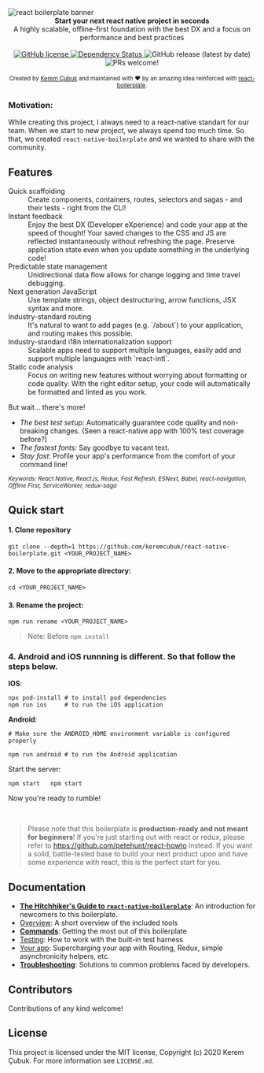 <img src="http://www.keremcubuk.com/wp-content/uploads/2019/11/banner.png" alt="react boilerplate banner" align="center" />

<br />

<div align="center"><strong>Start your next react native project in seconds</strong></div>
<div align="center">A highly scalable, offline-first foundation with the best DX and a focus on performance and best practices</div>

<br />

<div align="center">
  <a href="https://github.com/keremcubuk/react-native-boilerplate/blob/master/LICENSE.md">
    <img alt="GitHub license" src="https://img.shields.io/github/license/keremcubuk/react-native-boilerplate">
  </a>
  <!-- Dependency Status -->
  <a href="https://david-dm.org/keremcubuk/react-native-boilerplate">
    <img src="https://david-dm.org/keremcubuk/react-native-boilerplate/status.svg" alt="Dependency Status" />
  </a>

  <img alt="GitHub release (latest by date)" src="https://img.shields.io/github/v/release/keremcubuk/react-native-boilerplate">

  <!-- Pull Request Status -->
  <img src="https://img.shields.io/badge/PRs-welcome-brightgreen.svg" alt="PRs welcome!" />




</div>

<br />

<div align="center">
  <sub>Created by <a href="https://twitter.com/mxstbr">Kerem Çubuk</a> and maintained with ❤️ by an amazing idea reinforced with <a href="https://github.com/react-boilerplate/react-boilerplate">react-boilerplate</a>.</sub>
</div>

### Motivation: 
While creating this project, I always need to a react-native standart for our team. When we start to new project, we always spend too much time. So that, we created `react-native-boilerplate` and we wanted to share with the community.

## Features

<dl>
  <dt>Quick scaffolding</dt>
  <dd>Create components, containers, routes, selectors and sagas - and their tests - right from the CLI!</dd>

  <dt>Instant feedback</dt>
  <dd>Enjoy the best DX (Developer eXperience) and code your app at the speed of thought! Your saved changes to the CSS and JS are reflected instantaneously without refreshing the page. Preserve application state even when you update something in the underlying code!</dd>

  <dt>Predictable state management</dt>
  <dd>Unidirectional data flow allows for change logging and time travel debugging.</dd>

  <dt>Next generation JavaScript</dt>
  <dd>Use template strings, object destructuring, arrow functions, JSX syntax and more.</dd>
<!-- 
  <dt>Next generation CSS</dt>
  <dd>Write composable CSS that's co-located with your components for complete modularity. Unique generated class names keep the specificity low while eliminating style clashes. Ship only the styles that are on the page for the best performance.</dd> -->

  <dt>Industry-standard routing</dt>
  <dd>It's natural to want to add pages (e.g. `/about`) to your application, and routing makes this possible.</dd>

  <dt>Industry-standard i18n internationalization support</dt>
  <dd>Scalable apps need to support multiple languages, easily add and support multiple languages with `react-intl`.</dd>

  <dt>Static code analysis</dt>
  <dd>Focus on writing new features without worrying about formatting or code quality. With the right editor setup, your code will automatically be formatted and linted as you work.</dd>

</dl>

But wait... there's more!

- _The best test setup:_ Automatically guarantee code quality and non-breaking
  changes. (Seen a react-native app with 100% test coverage before?)
- _The fastest fonts:_ Say goodbye to vacant text.
- _Stay fast_: Profile your app's performance from the comfort of your command
  line!
<!-- - _Catch problems:_ AppVeyor and TravisCI setups included by default, so your
  tests get run automatically on Windows and Unix. -->

<!-- There’s also a <a href="https://vimeo.com/168648012">fantastic video</a> on how to structure your React.js apps with scalability in mind. It provides rationale for the majority of boilerplate's design decisions. -->

<sub><i>Keywords: React Native, React.js, Redux, Fast Refresh, ESNext, Babel, react-navigation, Offline First, ServiceWorker, redux-saga</i></sub>

## Quick start

#### 1. Clone repository
 ```command
git clone --depth=1 https://github.com/keremcubuk/react-native-boilerplate.git <YOUR_PROJECT_NAME>
```

#### 2.  Move to the appropriate directory:
```command
cd <YOUR_PROJECT_NAME>
```

#### 3. Rename the project: 

```command
npm run rename <YOUR_PROJECT_NAME>
```

> Note: Before `npm install`

### 4. Android and iOS runnning is different. So that follow the steps below.

<b>IOS</b>:

```command
npx pod-install # to install pod dependencies
npm run ios     # to run the iOS application
```

<b>Android</b>:

```command
# Make sure the ANDROID_HOME environment variable is configured properly

npm run android # to run the Android application
```

Start the server:
```command
npm start	npm start
```

Now you're ready to rumble!

<br/>

> Please note that this boilerplate is **production-ready and not meant for beginners**! If you're just starting out with react or redux, please refer to https://github.com/petehunt/react-howto instead. If you want a solid, battle-tested base to build your next product upon and have some experience with react, this is the perfect start for you.

## Documentation

- [**The Hitchhiker's Guide to `react-native-boilerplate`**](docs/general/introduction.md): An introduction for newcomers to this boilerplate.
- [Overview](docs/general): A short overview of the included tools
- [**Commands**](docs/general/commands.md): Getting the most out of this boilerplate
- [Testing](docs/testing): How to work with the built-in test harness
- [Your app](docs/js): Supercharging your app with Routing, Redux, simple
  asynchronicity helpers, etc.
- [**Troubleshooting**](docs/general/gotchas.md): Solutions to common problems faced by developers.
<!-- - [Styling](docs/css): How to work with the CSS tooling -->

## Contributors

Contributions of any kind welcome!


## License

This project is licensed under the MIT license, Copyright (c) 2020 Kerem Çubuk. For more information see `LICENSE.md`.
